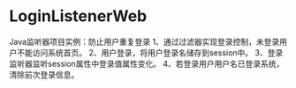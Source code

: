 # LoginListenerWeb
Java监听器项目实例：防止用户重复登录
1、通过过滤器实现登录控制，未登录用户不能访问系统首页。
2、用户登录，将用户登录名储存到session中。
3、登录监听器监听session属性中登录值属性变化。
4、若登录用户用户名已登录系统，清除前次登录信息。

